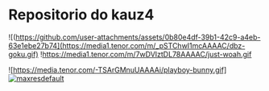 # Repositorio do kauz4

![(https://github.com/user-attachments/assets/0b80e4df-39b1-42c9-a4eb-63e1ebe27b74](https://media1.tenor.com/m/_pSTChwI1mcAAAAC/dbz-goku.gif)
!https://media1.tenor.com/m/7wDVIztDL78AAAAC/just-woah.gif

![https://media.tenor.com/-TSArGMnuUAAAAi/playboy-bunny.gif]
[![maxresdefault](https://github.com/user-attachments/assets/4ab49d1c-8f60-4d58-b19a-f588f09940f1)](https://www.youtube.com/watch?app=desktop&v=bJqwmzdE5pc)


